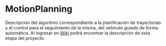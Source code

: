 # MotionPlanning
Descripción del algoritmo correspondiente a la planificación de trayectorias y el control para el seguimiento de la misma, del vehículo guiado de forma automática. 
Al ingresar en [Wiki](https://github.com/AGV-G1USB/MotionPlanning/wiki) podrá encontrar la descripción de esta etapa del proyecto.
